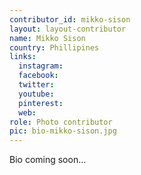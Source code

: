 ```yaml
---
contributor_id: mikko-sison
layout: layout-contributor
name: Mikko Sison
country: Phillipines
links:
  instagram: 
  facebook:
  twitter: 
  youtube:
  pinterest: 
  web: 
role: Photo contributor
pic: bio-mikko-sison.jpg
---
```

Bio coming soon... 